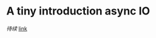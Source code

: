 # A tiny introduction async IO

*待续*
[link](http://www.wangafu.net/~nickm/libevent-book/01_intro.html)